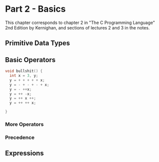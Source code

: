 # Part 2 - Basics
This chapter corresponds to chapter 2 in "The C Programming Language" 2nd Edition by Kernighan, and sections of lectures 2 and 3 in the notes.

## Primitive Data Types



## Basic Operators
```C
void bullshit() {
  int x = 3, y;
  y = + + + + + x;
  y = - + - + - + x;
  y = - ++x;
  y = ++ -x;
  y = ++ x ++;
  y = ++ ++ x;

}
```

### More Operators

### Precedence


## Expressions
